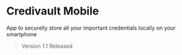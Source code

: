 # Credivault Mobile

App to securelly store all your important credentials locally on your smartphone

> Version 1.1 Released
